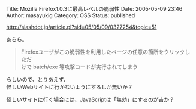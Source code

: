 Title: Mozilla Firefox1.0.3に最高レベルの脆弱性
Date: 2005-05-09 23:46
Author: masayukig
Category: OSS
Status: published

<http://slashdot.jp/article.pl?sid=05/05/09/0327254&topic=51>

あらら。  

> Firefoxユーザがこの脆弱性を利用したページの任意の箇所をクリックしただ  
> けで batch/exe 等攻撃コードが実行されてしまう

らしいので、とりあえず、  
怪しいWebサイトに行かないようにするしか無いか？

怪しいサイトに行く場合には、JavaScriptは「無効」にするのが吉か？
